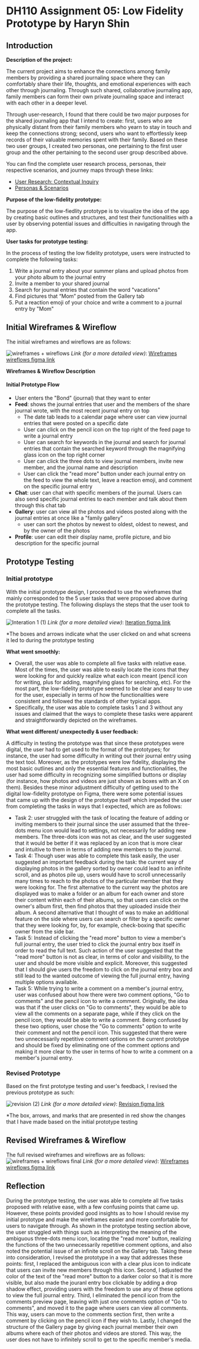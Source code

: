 # DH110 Assignment 05: Low Fidelity Prototype by Haryn Shin
## Introduction
**Description of the project:** 

The current project aims to enhance the connections among family members by providing a shared journaling space where they can comfortably share their life, thoughts, and emotional experiences with each other through journaling. Through such shared, collaborative journaling app, family members can form their own private journaling space and interact with each other in a deeper level.

Through user-research, I found that there could be two major purposes for the shared journaling app that I intend to create: first, users who are physically distant from their family members who yearn to stay in touch and keep the connections strong; second, users who want to effortlessly keep records of their valuable memories spent with their family. Based on these two user groups, I created two personas, one pertaining to the first user group and the other pertaining to the second user group described above. 

You can find the complete user research process, personas, their respective scenarios, and journey maps through these links: 
- [User Research: Contextual Inquiry](https://github.com/harynshin/DH110-HARYNSHIN/blob/main/Assignments/A3_Contextual_Inquiry.md)
- [Personas & Scenarios](https://github.com/harynshin/DH110-HARYNSHIN/blob/main/Assignments/A4_persona_scenario.md)

**Purpose of the low-fidelity prototype:**

The purpose of the low-fiedlity prototype is to visualize the idea of the app by creating basic outlines and structures, and test their functionalities with a user by observing potential issues and difficulties in navigating through the app. 

**User tasks for prototype testing:**

In the process of testing the low fidelity prototype, users were instructed to complete the following tasks:
1. Write a journal entry about your summer plans and upload photos from your photo album to the journal entry
2. Invite a member to your shared journal
3. Search for journal entries that contain the word "vacations"
4. Find pictures that “Mom” posted from the Gallery tab
5. Put a reaction emoji of your choice and write a comment to a journal entry by "Mom"

## Initial Wireframes & Wireflow
The initial wireframes and wireflows are as follows:

![wireframes + wireflows](https://user-images.githubusercontent.com/116034969/236704614-9887d837-bf73-47ca-b12b-8274e7a00228.svg)
_Link (for a more detailed view)_: [Wireframes wireflows figma link](https://www.figma.com/file/d58V0amDpYZeiMJq0Q1uKt/dh110-lofi-wireframes%2Fflows-haryn-shin?type=whiteboard&node-id=0%3A1&t=yn49WeZcRLSapcam-1)

**Wireframes & Wireflow Description**
#### Initial Prototype Flow
- User enters the "Bond" (journal) that they want to enter 
- **Feed**: shows the journal entries that user and the members of the share journal wrote, with the most recent journal entry on top
  - The date tab leads to a calendar page where user can view journal entries that were posted on a specific date
  - User can click on the pencil icon on the top right of the feed page to write a journal entry
  - User can search for keywords in the journal and search for journal entries that contain the searched keyword through the magnifying glass icon on the top right corner
  - User can click the three dots to view journal members, invite new member, and the journal name and description
  - User can click the "read more" button under each journal entry on the feed to view the whole text, leave a reaction emoji, and comment on the specific journal entry
- **Chat**: user can chat with specific members of the journal. Users can also send specific journal entries to each member and talk about them through this chat tab
- **Gallery**: user can view all the photos and videos posted along with the journal entries at once like a "family gallery"
  -  user can sort the photos by newest to oldest, oldest to newest, and by the owner of the photos
- **Profile**: user can edit their display name, profile picture, and bio description for the specific journal

## Prototype Testing
### Initial prototype
With the initial prototype design, I proceeded to use the wireframes that mainly corresponded to the 5 user tasks that were proposed above during the prototype testing. The following displays the steps that the user took to complete all the tasks. 

![Interation 1 (1)](https://user-images.githubusercontent.com/116034969/236708807-ef0d3f47-fbd5-402a-bbdf-aa5cc5231b86.svg)
_Link (for a more detailed view)_: [Iteration figma link](https://www.figma.com/file/Laf1jYTv7yBGFdt1KSWM9y/dh110-a5-iteration-1-haryn-shin?type=whiteboard&node-id=0%3A1&t=2vpIflc6KXE1aOq7-1)

*The boxes and arrows indicate what the user clicked on and what screens it led to during the prototype testing

**What went smoothly:**
- Overall, the user was able to complete all five tasks with relative ease. Most of the times, the user was able to easily locate the icons that they were looking for and quickly realize what each icon meant (pencil icon for writing, plus for adding, magnifying glass for searching, etc). For the most part, the low-fidelity prototype seemed to be clear and easy to use for the user, especially in terms of how the functionalities were consistent and followed the standards of other typical apps. 
- Specifically, the user was able to complete tasks 1 and 3 without any issues and claimed that the ways to complete these tasks were apparent and straightforwardly depicted on the wireframes. 

**What went different/ unexpectedly & user feedback:**

A difficulty in testing the prototype was that since these prototypes were digital, the user had to get used to the format of the prototypes; for instance, the user had some difficulty in writing out their journal entry using the text tool. Moreover, as the prototypes were low fidelity, displaying the most basic outlines and only the essential features and functionalities, the user had some difficulty in recognizing some simplified buttons or display (for instance, how photos and videos are just shown as boxes with an X on them). Besides these minor adjustment difficulty of getting used to the digital low-fidelity prototype on Figma, there were some potential issues that came up with the design of the prototype itself which impeded the user from completing the tasks in ways that I expected, which are as follows:
- Task 2: user struggled with the task of locating the feature of adding or inviting members to their journal since the user assumed that the three-dots menu icon would lead to settings, not necessarily for adding new members. The three-dots icon was not as clear, and the user suggested that it would be better if it was replaced by an icon that is more clear and intuitive to them in terms of adding new members to the journal.
- Task 4: Though user was able to complete this task easily, the user suggested an important feedback during the task: the current way of displaying photos in the gallery sorted by owner could lead to an infinite scroll, and as photos pile up, users would have to scroll unnecessarily many times to reach to the photos of the particular member that they were looking for. The first alternative to the current way the photos are displayed was to make a folder or an album for each owner and store their content within each of their albums, so that users can click on the owner's album first, then find photos that they uploaded inside their album. A second alternative that I thought of was to make an additional feature on the side where users can search or filter by a specific owner that they were looking for, by, for example, check-boxing that specific owner from the side bar. 
- Task 5: Instead of clicking the "read more" button to view a member's full journal entry, the user tried to click the journal entry box itself in order to read the full text. Such action of the user suggested that the "read more" button is not as clear, in terms of color and visibility, to the user and should be more visible and explicit. Moreover, this suggested that I should give users the freedom to click on the journal entry box and still lead to the wanted outcome of viewing the full journal entry, having multiple options available.
- Task 5: While trying to write a comment on a member's journal entry, user was confused about how there were two comment options, "Go to comments" and the pencil icon to write a comment. Originally, the idea was that if the user clicks on "Go to comments", they would be able to view all the comments on a separate page, while if they click on the pencil icon, they would be able to write a comment. Being confused by these two options, user chose the "Go to comments" option to write their comment and not the pencil icon. This suggested that there were two unnecessarily repetitive comment options on the current prototype and should be fixed by eliminating one of the comment options and making it more clear to the user in terms of how to write a comment on a member's journal entry.

### Revised Prototype
Based on the first prototype testing and user's feedback, I revised the previous prototype as such: 

![revision (2)](https://user-images.githubusercontent.com/116034969/236900746-83e2b312-1154-4c72-864a-0f2fbc2d5892.svg)
_Link (for a more detailed view)_: [Revision figma link](https://www.figma.com/file/dNtU242wc4EdrZkswAQvAO/dh110-revised-prototype-haryn-shin?type=whiteboard&node-id=0%3A1&t=tB4TggkZ4DwXcS8w-1)

*The box, arrows, and marks that are presented in red show the changes that I have made based on the initial prototype testing

## Revised Wireframes & Wireflow
The full revised wireframes and wireflows are as follows:
![wireframes + wireflows final](https://user-images.githubusercontent.com/116034969/236936614-f037acc3-d30b-468d-a34e-5d9fea2c368c.svg)
_Link (for a more detailed view)_: [Wireframes wireflows figma link](https://www.figma.com/file/d58V0amDpYZeiMJq0Q1uKt/dh110-lofi-wireframes%2Fflows-haryn-shin?type=whiteboard&node-id=0%3A1&t=yn49WeZcRLSapcam-1)

## Reflection
During the prototype testing, the user was able to complete all five tasks proposed with relative ease, with a few confusing points that came up. However, these points provided good insights as to how I should revise my initial prototype and make the wireframes easier and more comfortable for users to navigate through. As shown in the prototype testing section above, the user struggled with things such as interpreting the meaning of the ambiguous three-dots menu icon, locating the "read more" button, realizing the functions of the two unnecessarily repetitive comment options, and also noted the potential issue of an infinite scroll on the Gallery tab. Taking these into consideration, I revised the prototype in a way that addresses these points: first, I replaced the ambiguous icon with a clear plus icon to indicate that users can invite new members through this icon. Second, I adjusted the color of the text of the "read more" button to a darker color so that it is more visible, but also made the jouranl entry box clickable by adding a drop shadow effect, providing users with the freedom to use any of these options to view the full journal entry. Third, I eliminated the pencil icon from the comments preview page, leaving with just one comments option of "Go to comments", and moved it to the page where users can view all comments. This way, users can move to the comments section first, then write a comment by clicking on the pencil icon if they wish to. Lastly, I changed the structure of the Gallery page by giving each journal member their own albums where each of their photos and videos are stored. This way, the user does not have to infinitely scroll to get to the specific member's media.
